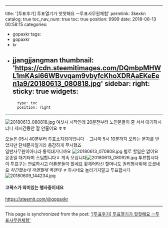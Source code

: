 
---
title: '[투표후기] 투표열기가 핫핫해요 ㅡ투표사무원체험'
permlink: 3kexkn
catalog: true
toc_nav_num: true
toc: true
position: 9999
date: 2018-06-13 00:58:15
categories:
- gopaxkr
tags:
- gopaxkr
- kr
- jjangjjangman
thumbnail: 'https://cdn.steemitimages.com/DQmbpMHWL1mKAsi66WBvvqam9vbyfcKhoXDRAaEKeEen1a9/20180613_080818.jpg'
sidebar:
    right:
        sticky: true
widgets:
    -
        type: toc
        position: right
---


![20180613_080818.jpg](https://cdn.steemitimages.com/DQmbpMHWL1mKAsi66WBvvqam9vbyfcKhoXDRAaEKeEen1a9/20180613_080818.jpg)
여섯시 시작인데 20분전부터 노인분들이 줄 서서 대기하시더니  세시간동안 잘 안줄어요 ㅎㅎ

오늘은 05시 40분부터  투표소지킴이입니다 ㆍ그나마
5시 10분까지 오라는 문자를 받았지만 단체문자일거라  용감하게 무시했죠  
일반사무원이아니라 통역대기니까요
![20180613_070808.jpg](https://cdn.steemitimages.com/DQmey7yjJ8Vr3tUHqpsYRUvz3woaa3oTgzxgiySf4JwaRJW/20180613_070808.jpg)
별로 할일은 없어요 온종일 대기타며 스팀합니다ㅎ
계속 오십니다![20180613_080926.jpg](https://cdn.steemitimages.com/DQmdsakyF2u2iJVrtz6rK5RVUw29S6fYuVvEMmYQkneJQ7x/20180613_080926.jpg)
투표합시다 
이 투표구는 연로하시고 아픈분들이 많네요 휠체어타신  할머니도 권리행사위해 오셨네요
*하긴했늣데 하몐뭘해  독잰데 ㅎ* 하시네요
놀러가지말고  투표합시다
![20180609_144234.jpg](https://cdn.steemitimages.com/DQmYbBsFmrm6Sgj6v9EbiApBYC8rMtvSTZJAe7TJYuEpcFW/20180609_144234.jpg)
#### 고팍스가  의미있는 행사중이네요
https://steemit.com/@gopaxkr

- - -

This page is synchronized from the post: ['[투표후기] 투표열기가 핫핫해요 ㅡ투표사무원체험'](https://steemit.com/@raah/3kexkn)
